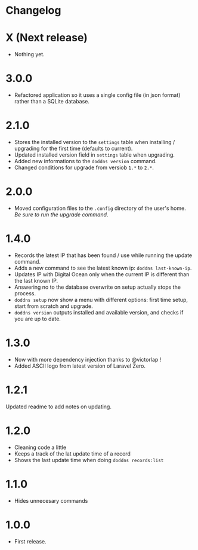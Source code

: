 # Changelog

# X (Next release)
- Nothing yet.

# 3.0.0
- Refactored application so it uses a single config file (in json format) rather than a SQLite database.

# 2.1.0
- Stores the installed version to the `settings` table when installing / upgrading for the first time (defaults to current).
- Updated installed version field in `settings` table when upgrading.
- Added new informations to the `doddns version` command.
- Changed conditions for upgrade from versiob `1.*` to `2.*`.
 
# 2.0.0
- Moved configuration files to the `.config` directory of the user's home. *Be sure to run the upgrade command*.

# 1.4.0
- Records the latest IP that has been found / use while running the update command.
- Adds a new command to see the latest known ip: `doddns last-known-ip`.
- Updates IP with Digital Ocean only when the current IP is different than the last known IP.
- Answering no to the database overwrite on setup actually stops the process.
- `doddns setup` now show a menu with different options: first time setup, start from scratch and upgrade.
- `doddns version` outputs installed and available version, and checks if you are up to date.

# 1.3.0
- Now with more dependency injection thanks to @victorlap !
- Added ASCII logo from latest version of Laravel Zero.

# 1.2.1
Updated readme to add notes on updating.

# 1.2.0
- Cleaning code a little
- Keeps a track of the lat update time of a record
- Shows the last update time when doing `doddns records:list`

# 1.1.0
- Hides unnecesary commands

# 1.0.0
- First release.